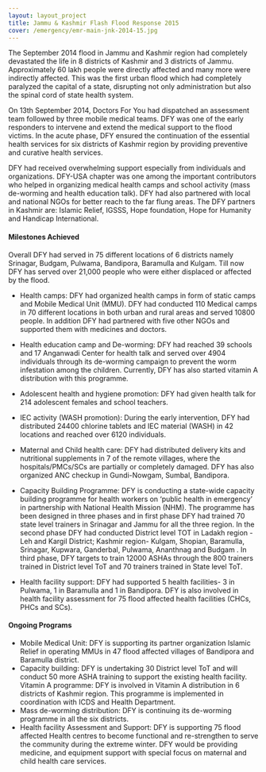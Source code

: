 ```yaml
---
layout: layout_project
title: Jammu & Kashmir Flash Flood Response 2015
cover: /emergency/emr-main-jnk-2014-15.jpg
---
```


The September 2014 flood in Jammu and Kashmir region had completely devastated the life in 8 districts of Kashmir and 3 districts of Jammu. Approximately 60 lakh people were directly affected and many more were indirectly affected. This was the first urban flood which had completely paralyzed the capital of a state, disrupting not only administration but also the spinal cord of state health system.

On 13th September 2014, Doctors For You had dispatched an assessment team followed by three mobile medical teams. DFY was one of the early responders to intervene and extend the medical support to the flood victims. In the acute phase, DFY ensured the continuation of the essential health services for six districts of Kashmir region by providing preventive and curative health services.

DFY had received overwhelming support especially from individuals and organizations. DFY-USA chapter was one among the important contributors who helped in organizing medical health camps and school activity (mass de-worming and health education talk). DFY had also partnered with local and national NGOs for better reach to the far flung areas. The DFY partners in Kashmir are: Islamic Relief, IGSSS, Hope foundation, Hope for Humanity and Handicap International.

#### Milestones Achieved

Overall DFY had served in 75 different locations of 6 districts namely Srinagar, Budgam, Pulwama, Bandipora, Baramulla and Kulgam. Till now DFY has served over 21,000 people who were either displaced or affected by the flood.

- Health camps: DFY had organized health camps in form of static camps and Mobile Medical Unit (MMU). DFY had conducted 110 Medical camps in 70 different locations in both urban and rural areas and served 10800 people. In addition DFY had partnered with five other NGOs and supported them with medicines and doctors.

- Health education camp and De-worming: DFY had reached 39 schools and 17 Anganwadi Center for health talk and served over 4904 individuals through its de-worming campaign to prevent the worm infestation among the children. Currently, DFY has also started vitamin A distribution with this programme.

- Adolescent health and hygiene promotion: DFY had given health talk for 214 adolescent females and school teachers.
- IEC activity (WASH promotion): During the early intervention, DFY had distributed 24400 chlorine tablets and IEC material (WASH) in 42 locations and reached over 6120 individuals.
- Maternal and Child health care: DFY had distributed delivery kits and nutritional supplements in 7 of the remote villages, where the hospitals/PMCs/SCs are partially or completely damaged. DFY has also organized ANC checkup in Gundi-Nowgam, Sumbal, Bandipora.
- Capacity Building Programme: DFY is conducting a state-wide capacity building programme for health workers on ‘public health in emergency’ in partnership with National Health Mission (NHM). The programme has been designed in three phases and in first phase DFY had trained 70 state level trainers in Srinagar and Jammu for all the three region. In the second phase DFY had conducted District level TOT in Ladakh region -Leh and Kargil District; Kashmir region- Kulgam, Shopian, Baramulla, Srinagar, Kupwara, Ganderbal, Pulwama, Ananthnag and Budgam . In third phase, DFY targets to train 12000 ASHAs through the 800 trainers trained in District level ToT and 70 trainers trained in State level ToT.
- Health facility support: DFY had supported 5 health facilities- 3 in Pulwama, 1 in Baramulla and 1 in Bandipora. DFY is also involved in health facility assessment for 75 flood affected health facilities (CHCs, PHCs and SCs).

#### Ongoing Programs

- Mobile Medical Unit: DFY is supporting its partner organization Islamic Relief in operating MMUs in 47 flood affected villages of Bandipora and Baramulla district.
- Capacity building: DFY is undertaking 30 District level ToT and will conduct 50 more ASHA training to support the existing health facility.
Vitamin A programme: DFY is involved in Vitamin A distribution in 6 districts of Kashmir region. This programme is implemented in coordination with ICDS and Health Department.
- Mass de-worming distribution: DFY is continuing its de-worming programme in all the six districts.
- Health facility Assessment and Support: DFY is supporting 75 flood affected Health centres to become functional and re-strengthen to serve the community during the extreme winter. DFY would be providing medicine, and equipment support with special focus on maternal and child health care services.
